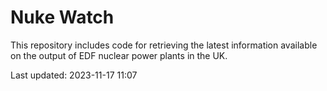 # Nuke Watch

This repository includes code for retrieving the latest information available on the output of EDF nuclear power plants in the UK.

Last updated: 2023-11-17 11:07